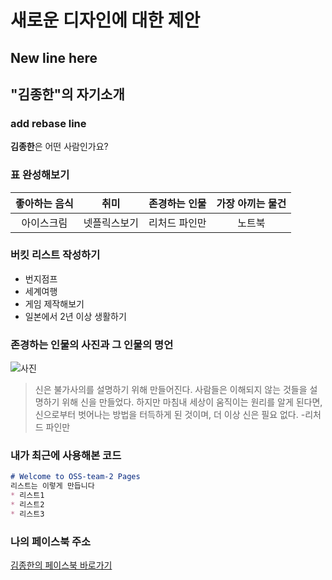 # 새로운 디자인에 대한 제안

## New line here

## "김종한"의 자기소개

### add rebase line

**김종한**은 어떤 사람인가요?

### 표 완성해보기

|좋아하는 음식|취미|존경하는 인물|가장 아끼는 물건|
|:-----:|:-----:|:-----:|:-----:|
|아이스크림|넷플릭스보기|리처드 파인만|노트북|

### 버킷 리스트 작성하기

* 번지점프   
* 세계여행    
* 게임 제작해보기   
* 일본에서 2년 이상 생활하기   

### 존경하는 인물의 사진과 그 인물의 명언

![사진](https://lh3.googleusercontent.com/proxy/MbWwQE45W9oZZ1vteG4D_ra2mYh0pCDs-UjE-zysxXXsDF81kAnahWx36m0fEqxcxYgwPAeGsW9ua5A_uMMQJh3iN3OgnYVsZMYxUD4jEWrhjtR0euuzLM1tb-p7YCOUH5WQbuMSBlBZdvdhzNNeXtLBXvCPiiCJwElh75A8XMxrMmxO5bCvhMLtopsj5R2jGsPluO2CzVz6-FNkgViuhoRNjiheD1I8cwsIHaWLNA6LKcKsK3lxIs-8FE9dfokZmmFdcetQ6IP5i60B9FGW3HkW8_TNcW38xqygvw "인물사진")

> 신은 불가사의를 설명하기 위해 만들어진다. 사람들은 이해되지 않는 것들을 설명하기 위해 신을 만들었다. 하지만 마침내 세상이 움직이는 원리를 알게 된다면,신으로부터 벗어나는 방법을 터득하게 된 것이며, 더 이상 신은 필요 없다. -리처드 파인만

### 내가 최근에 사용해본 코드   
```markdown
# Welcome to OSS-team-2 Pages
리스트는 이렇게 만듭니다
* 리스트1
* 리스트2
* 리스트3

```

### 나의 페이스북 주소   
[김종한의 페이스북 바로가기](https://www.facebook.com/profile.php?id=100010597456027 "김종한의 페이스북")
